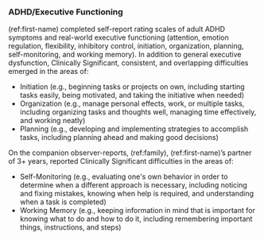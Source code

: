 ### ADHD/Executive Functioning

(ref:first-name) completed self-report rating scales of adult ADHD symptoms and real-world executive functioning (attention, emotion regulation, flexibility, inhibitory control, initiation, organization, planning, self-monitoring, and working memory). In addition to general executive dysfunction, Clinically Significant, consistent, and overlapping difficulties emerged in the areas of:

- Initiation (e.g., beginning tasks or projects on own, including starting tasks easily, being motivated, and taking the initiative when needed)
- Organization (e.g., manage personal effects, work, or multiple tasks, including organizing tasks and thoughts well, managing time effectively, and working neatly)
- Planning (e.g., developing and implementing strategies to accomplish tasks, including planning ahead and making good decisions)

On the companion observer-reports, (ref:family), (ref:first-name)’s partner of 3+ years, reported Clinically Significant difficulties in the areas of:

- Self-Monitoring (e.g., evaluating one's own behavior in order to determine when a different approach is necessary, including noticing and fixing mistakes, knowing when help is required, and understanding when a task is completed)
- Working Memory (e.g., keeping information in mind that is important for knowing what to do and how to do it, including remembering important things, instructions, and steps)
